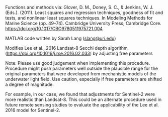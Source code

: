 Functions and methods via:
Glover, D. M., Doney, S. C., & Jenkins, W. J. (Eds.). (2011). Least squares and regression techniques, goodness of fit and tests, and nonlinear least squares techniques. In Modeling Methods for Marine Science (pp. 49–74). Cambridge University Press; Cambridge Core. https://doi.org/10.1017/CBO9780511975721.004

MATLAB code written by Sarah Lang (slang@uri.edu)

Modifies Lee et al., 2016 Landsat-8 Secchi depth algorithm (https://doi.org/10.1016/j.rse.2016.02.033) by adjusting free parameters

Note: Please use good judgement when implementing this procedure. Procedure might push parameters well outside the plausible range for the original parameters that were developed from mechanistic models of the underwater light field. Use caution, especially if free parameters are shifted a degree of magnitude. 

For example, in our case, we found that adjustments for Sentinel-2 were more realistic than Landsat-8. This could be an alternate procedure used in future remote sensing studies to evaluate the applicability of the Lee et al. 2016 model for Sentinel-2.

